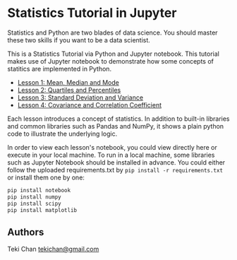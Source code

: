 # Statistics Tutorial in Jupyter

Statistics and Python are two blades of data science. You should master these two skills if you want to be a data scientist. 

This is a Statistics Tutorial via Python and Jupyter notebook. This tutorial makes use of Jupyter notebook to demonstrate how some concepts of statitics are implemented in Python.

- [Lesson 1: Mean, Median and Mode](lesson01.ipynb)
- [Lesson 2: Quartiles and Percentiles](lesson02.ipynb)
- [Lesson 3: Standard Deviation and Variance](lesson03.ipynb)
- [Lesson 4: Covariance and Correlation Coefficient](lesson04.ipynb)

Each lesson introduces a concept of statistics. In addition to built-in libraries and common libraries such as Pandas and NumPy, it shows a plain python code to illustrate the underlying logic.

In order to view each lesson's notebook, you could view directly here or execute in your local machine. To run in a local machine, some libraries such as Jupyter Notebook should be installed in advance. You could either follow the uploaded requirements.txt by `pip install -r requirements.txt` or install them one by one:
```bash
pip install notebook
pip install numpy
pip install scipy
pip install matplotlib
```

## Authors
Teki Chan [tekichan@gmail.com](mailto:tekichan@gmail.com)
